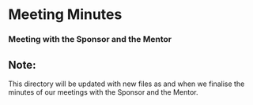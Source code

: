 # Meeting Minutes
### Meeting with the Sponsor and the Mentor

## Note:
This directory will be updated with new files as and when we finalise the minutes of our meetings with the Sponsor and the Mentor.
